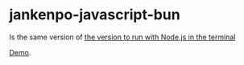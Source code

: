 # jankenpo-javascript-bun

Is the same version of [the version to run with Node.js in the terminal](https://github.com/andreterceiro/jankenpo-javascript/tree/main)

[Demo](https://www.youtube.com/watch?v=ghDxW0nuRVw).